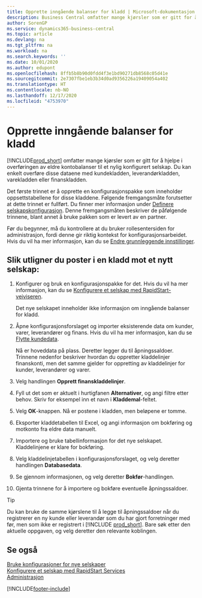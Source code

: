 ```yaml
---
title: Opprette inngående balanser for kladd | Microsoft-dokumentasjon
description: Business Central omfatter mange kjørsler som er gitt for å hjelpe i overføringen av eldre kontobalanser til et nylig konfigurert selskap. Du kan enkelt overføre disse dataene med kladdebokføringer.
author: SorenGP
ms.service: dynamics365-business-central
ms.topic: article
ms.devlang: na
ms.tgt_pltfrm: na
ms.workload: na
ms.search.keywords: ''
ms.date: 10/01/2020
ms.author: edupont
ms.openlocfilehash: 8ffb5b8b90d0fdd4f3e1bd90271db8568c05d41e
ms.sourcegitcommit: 2e7307fbe1eb3b34d0ad9356226a19409054a402
ms.translationtype: HT
ms.contentlocale: nb-NO
ms.lasthandoff: 12/17/2020
ms.locfileid: "4753970"
---
```

# <a name="create-journal-opening-balances"></a>Opprette inngående balanser for kladd

[!INCLUDE[prod_short](includes/prod_short.md)] omfatter mange kjørsler som er gitt for å hjelpe i overføringen av eldre kontobalanser til et nylig konfigurert selskap. Du kan enkelt overføre disse dataene med kundekladden, leverandørkladden, varekladden eller finanskladden.

Det første trinnet er å opprette en konfigurasjonspakke som inneholder oppsettstabellene for disse kladdene. Følgende fremgangsmåte forutsetter at dette trinnet er fullført. Du finner mer informasjon under [Definere selskapskonfigurasjon](admin-set-up-company-configuration.md). Denne fremgangsmåten beskriver de påfølgende trinnene, blant annet å bruke pakken som er levert av en partner.  

Før du begynner, må du kontrollere at du bruker rollesentersiden for administrasjon, fordi denne gir riktig kontekst for konfigurasjonsarbeidet. Hvis du vil ha mer informasjon, kan du se [Endre grunnleggende innstillinger](ui-change-basic-settings.md).

## <a name="to-apply-the-entries-in-a-journal-to-a-new-company"></a>Slik utligner du poster i en kladd mot et nytt selskap:

1. Konfigurer og bruk en konfigurasjonspakke for det. Hvis du vil ha mer informasjon, kan du se [Konfigurere et selskap med RapidStart-veiviseren](admin-how-to-configure-a-company-with-the-rapidstart-wizard.md).  

    Det nye selskapet inneholder ikke informasjon om inngående balanser for kladd.  

2. Åpne konfigurasjonsforslaget og importer eksisterende data om kunder, varer, leverandører og finans. Hvis du vil ha mer informasjon, kan du se [Flytte kundedata](admin-migrate-customer-data.md).  

    Nå er hoveddata på plass. Deretter legger du til åpningssaldoer. Trinnene nedenfor beskriver hvordan du oppretter kladdelinjer finanskonti, men det samme gjelder for oppretting av kladdelinjer for kunder, leverandører og varer.  
3. Velg handlingen **Opprett finanskladdelinjer**.  
4. Fyll ut det som er aktuelt i hurtigfanen **Alternativer**, og angi filtre etter behov. Skriv for eksempel inn et navn i **Kladdemal**-feltet.  
5. Velg **OK**-knappen. Nå er postene i kladden, men beløpene er tomme.  
6. Eksporter kladdetabellen til Excel, og angi informasjon om bokføring og motkonto fra eldre data manuelt.
7. Importere og bruke tabellinformasjon for det nye selskapet. Kladdelinjene er klare for bokføring.  
8. Velg kladdelinjetabellen i konfigurasjonsforslaget, og velg deretter handlingen **Databasedata**.  
9. Se gjennom informasjonen, og velg deretter **Bokfør**-handlingen.  
10. Gjenta trinnene for å importere og bokføre eventuelle åpningssaldoer.  

> [!TIP]
> Du kan bruke de samme kjørslene til å legge til åpningssaldoer når du registrerer en ny kunde eller leverandør som du har gjort forretninger med før, men som ikke er registrert i [!INCLUDE [prod_short](includes/prod_short.md)]. Bare søk etter den aktuelle oppgaven, og velg deretter den relevante koblingen.

## <a name="see-also"></a>Se også

[Bruke konfigurasjoner for nye selskaper](admin-apply-configuration-to-new-companies.md)  
[Konfigurere et selskap med RapidStart Services](admin-set-up-a-company-with-rapidstart.md)  
[Administrasjon](admin-setup-and-administration.md)  


[!INCLUDE[footer-include](includes/footer-banner.md)]